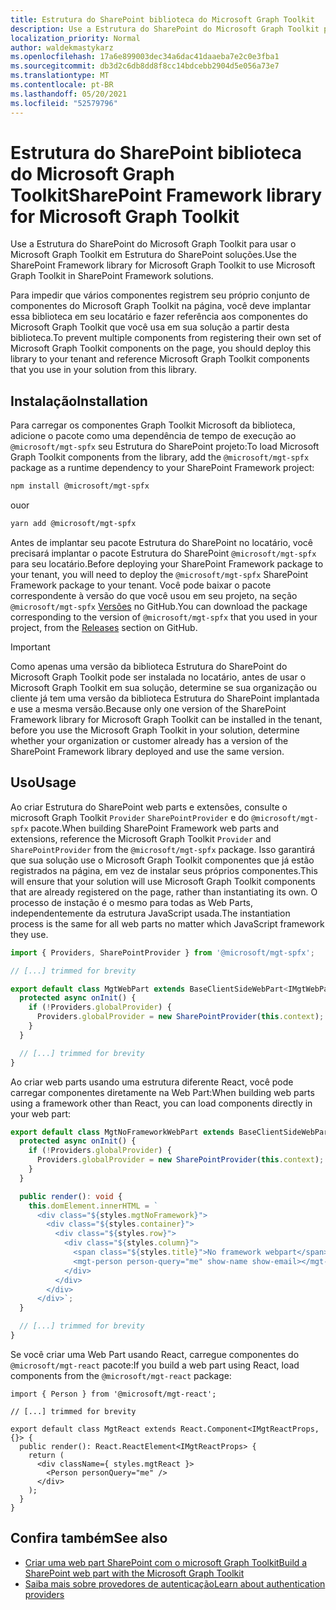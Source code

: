 ```yaml
---
title: Estrutura do SharePoint biblioteca do Microsoft Graph Toolkit
description: Use a Estrutura do SharePoint do Microsoft Graph Toolkit para usar o Microsoft Graph Toolkit em Estrutura do SharePoint soluções.
localization_priority: Normal
author: waldekmastykarz
ms.openlocfilehash: 17a6e899003dec34a6dac41daaeba7e2c0e3fba1
ms.sourcegitcommit: db3d2c6db8dd8f8cc14bdcebb2904d5e056a73e7
ms.translationtype: MT
ms.contentlocale: pt-BR
ms.lasthandoff: 05/20/2021
ms.locfileid: "52579796"
---
```

# <a name="sharepoint-framework-library-for-microsoft-graph-toolkit"></a><span data-ttu-id="fb7d5-103">Estrutura do SharePoint biblioteca do Microsoft Graph Toolkit</span><span class="sxs-lookup"><span data-stu-id="fb7d5-103">SharePoint Framework library for Microsoft Graph Toolkit</span></span>

<span data-ttu-id="fb7d5-104">Use a Estrutura do SharePoint do Microsoft Graph Toolkit para usar o Microsoft Graph Toolkit em Estrutura do SharePoint soluções.</span><span class="sxs-lookup"><span data-stu-id="fb7d5-104">Use the SharePoint Framework library for Microsoft Graph Toolkit to use Microsoft Graph Toolkit in SharePoint Framework solutions.</span></span>

<span data-ttu-id="fb7d5-105">Para impedir que vários componentes registrem seu próprio conjunto de componentes do Microsoft Graph Toolkit na página, você deve implantar essa biblioteca em seu locatário e fazer referência aos componentes do Microsoft Graph Toolkit que você usa em sua solução a partir desta biblioteca.</span><span class="sxs-lookup"><span data-stu-id="fb7d5-105">To prevent multiple components from registering their own set of Microsoft Graph Toolkit components on the page, you should deploy this library to your tenant and reference Microsoft Graph Toolkit components that you use in your solution from this library.</span></span>

## <a name="installation"></a><span data-ttu-id="fb7d5-106">Instalação</span><span class="sxs-lookup"><span data-stu-id="fb7d5-106">Installation</span></span>

<span data-ttu-id="fb7d5-107">Para carregar os componentes Graph Toolkit Microsoft da biblioteca, adicione o pacote como uma dependência de tempo de execução ao `@microsoft/mgt-spfx` seu Estrutura do SharePoint projeto:</span><span class="sxs-lookup"><span data-stu-id="fb7d5-107">To load Microsoft Graph Toolkit components from the library, add the `@microsoft/mgt-spfx` package as a runtime dependency to your SharePoint Framework project:</span></span>

```bash
npm install @microsoft/mgt-spfx
```

<span data-ttu-id="fb7d5-108">ou</span><span class="sxs-lookup"><span data-stu-id="fb7d5-108">or</span></span>

```bash
yarn add @microsoft/mgt-spfx
```

<span data-ttu-id="fb7d5-109">Antes de implantar seu pacote Estrutura do SharePoint no locatário, você precisará implantar o pacote Estrutura do SharePoint `@microsoft/mgt-spfx` para seu locatário.</span><span class="sxs-lookup"><span data-stu-id="fb7d5-109">Before deploying your SharePoint Framework package to your tenant, you will need to deploy the `@microsoft/mgt-spfx` SharePoint Framework package to your tenant.</span></span> <span data-ttu-id="fb7d5-110">Você pode baixar o pacote correspondente à versão do que você usou em seu projeto, na seção `@microsoft/mgt-spfx` [Versões](https://github.com/microsoftgraph/microsoft-graph-toolkit/releases) no GitHub.</span><span class="sxs-lookup"><span data-stu-id="fb7d5-110">You can download the package corresponding to the version of `@microsoft/mgt-spfx` that you used in your project, from the [Releases](https://github.com/microsoftgraph/microsoft-graph-toolkit/releases) section on GitHub.</span></span>

>[!IMPORTANT]
><span data-ttu-id="fb7d5-111">Como apenas uma versão da biblioteca Estrutura do SharePoint do Microsoft Graph Toolkit pode ser instalada no locatário, antes de usar o Microsoft Graph Toolkit em sua solução, determine se sua organização ou cliente já tem uma versão da biblioteca Estrutura do SharePoint implantada e use a mesma versão.</span><span class="sxs-lookup"><span data-stu-id="fb7d5-111">Because only one version of the SharePoint Framework library for Microsoft Graph Toolkit can be installed in the tenant, before you use the Microsoft Graph Toolkit in your solution, determine whether your organization or customer already has a version of the SharePoint Framework library deployed and use the same version.</span></span>

## <a name="usage"></a><span data-ttu-id="fb7d5-112">Uso</span><span class="sxs-lookup"><span data-stu-id="fb7d5-112">Usage</span></span>

<span data-ttu-id="fb7d5-113">Ao criar Estrutura do SharePoint web parts e extensões, consulte o microsoft Graph Toolkit `Provider` `SharePointProvider` e do `@microsoft/mgt-spfx` pacote.</span><span class="sxs-lookup"><span data-stu-id="fb7d5-113">When building SharePoint Framework web parts and extensions, reference the Microsoft Graph Toolkit `Provider` and `SharePointProvider` from the `@microsoft/mgt-spfx` package.</span></span> <span data-ttu-id="fb7d5-114">Isso garantirá que sua solução use o Microsoft Graph Toolkit componentes que já estão registrados na página, em vez de instalar seus próprios componentes.</span><span class="sxs-lookup"><span data-stu-id="fb7d5-114">This will ensure that your solution will use Microsoft Graph Toolkit components that are already registered on the page, rather than instantiating its own.</span></span> <span data-ttu-id="fb7d5-115">O processo de instação é o mesmo para todas as Web Parts, independentemente da estrutura JavaScript usada.</span><span class="sxs-lookup"><span data-stu-id="fb7d5-115">The instantiation process is the same for all web parts no matter which JavaScript framework they use.</span></span>

```ts
import { Providers, SharePointProvider } from '@microsoft/mgt-spfx';

// [...] trimmed for brevity

export default class MgtWebPart extends BaseClientSideWebPart<IMgtWebPartProps> {
  protected async onInit() {
    if (!Providers.globalProvider) {
      Providers.globalProvider = new SharePointProvider(this.context);
    }
  }

  // [...] trimmed for brevity
}
```

<span data-ttu-id="fb7d5-116">Ao criar web parts usando uma estrutura diferente React, você pode carregar componentes diretamente na Web Part:</span><span class="sxs-lookup"><span data-stu-id="fb7d5-116">When building web parts using a framework other than React, you can load components directly in your web part:</span></span>

```ts
export default class MgtNoFrameworkWebPart extends BaseClientSideWebPart<IMgtNoFrameworkWebPartProps> {
  protected async onInit() {
    if (!Providers.globalProvider) {
      Providers.globalProvider = new SharePointProvider(this.context);
    }
  }

  public render(): void {
    this.domElement.innerHTML = `
      <div class="${styles.mgtNoFramework}">
        <div class="${styles.container}">
          <div class="${styles.row}">
            <div class="${styles.column}">
              <span class="${styles.title}">No framework webpart</span>
              <mgt-person person-query="me" show-name show-email></mgt-person>
            </div>
          </div>
        </div>
      </div>`;
  }

  // [...] trimmed for brevity
}
```

<span data-ttu-id="fb7d5-117">Se você criar uma Web Part usando React, carregue componentes do `@microsoft/mgt-react` pacote:</span><span class="sxs-lookup"><span data-stu-id="fb7d5-117">If you build a web part using React, load components from the `@microsoft/mgt-react` package:</span></span>

```tsx
import { Person } from '@microsoft/mgt-react';

// [...] trimmed for brevity

export default class MgtReact extends React.Component<IMgtReactProps, {}> {
  public render(): React.ReactElement<IMgtReactProps> {
    return (
      <div className={ styles.mgtReact }>
        <Person personQuery="me" />
      </div>
    );
  }
}
```

## <a name="see-also"></a><span data-ttu-id="fb7d5-118">Confira também</span><span class="sxs-lookup"><span data-stu-id="fb7d5-118">See also</span></span>

* [<span data-ttu-id="fb7d5-119">Criar uma web part SharePoint com o microsoft Graph Toolkit</span><span class="sxs-lookup"><span data-stu-id="fb7d5-119">Build a SharePoint web part with the Microsoft Graph Toolkit</span></span>](./build-a-sharepoint-web-part.md)
* [<span data-ttu-id="fb7d5-120">Saiba mais sobre provedores de autenticação</span><span class="sxs-lookup"><span data-stu-id="fb7d5-120">Learn about authentication providers</span></span>](../providers/providers.md)
